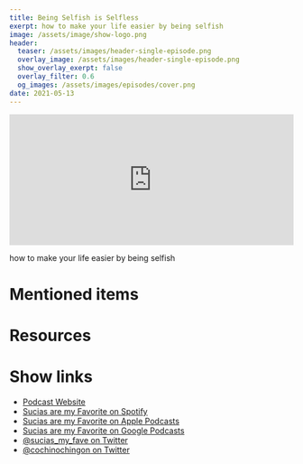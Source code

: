 ```yaml
---
title: Being Selfish is Selfless
exerpt: how to make your life easier by being selfish
image: /assets/image/show-logo.png
header:
  teaser: /assets/images/header-single-episode.png
  overlay_image: /assets/images/header-single-episode.png
  show_overlay_exerpt: false
  overlay_filter: 0.6
  og_images: /assets/images/episodes/cover.png
date: 2021-05-13
---
```

<iframe src="https://open.spotify.com/embed-podcast/episode/55eLNLM3MUrfrcDLTkxpTk" width="100%" height="232" frameborder="0" allowtransparency="true" allow="encrypted-media"></iframe>

how to make your life easier by being selfish

# Mentioned items

# Resources

# Show links

* <i class=fas fa-link></i> [Podcast Website](https://cochinochingon.com)
* <i class=fab fa-spotify></i> [Sucias are my Favorite on Spotify](https://open.spotify.com/show/3XjoipCU3QzeIaQAAQpBdW)
* <i class=fas fa-podcast></i> [Sucias are my Favorite on Apple Podcasts](https://podcasts.apple.com/us/podcast/sucias-are-my-favorite/id1548173787)
* <i class=fab fa-google-play></i> [Sucias are my Favorite on Google Podcasts](https://podcasts.google.com/feed/aHR0cHM6Ly9hbmNob3IuZm0vcy80MjI0YzYzYy9wb2RjYXN0L3Jzcw==)
* <i class=fab fa-twitter></i> [@sucias_my_fave on Twitter](https://twitter.com/sucias_my_fave)
* <i class=fab fa-twitter></i> [@cochinochingon on Twitter](https://twitter.com/cochinochingon)
